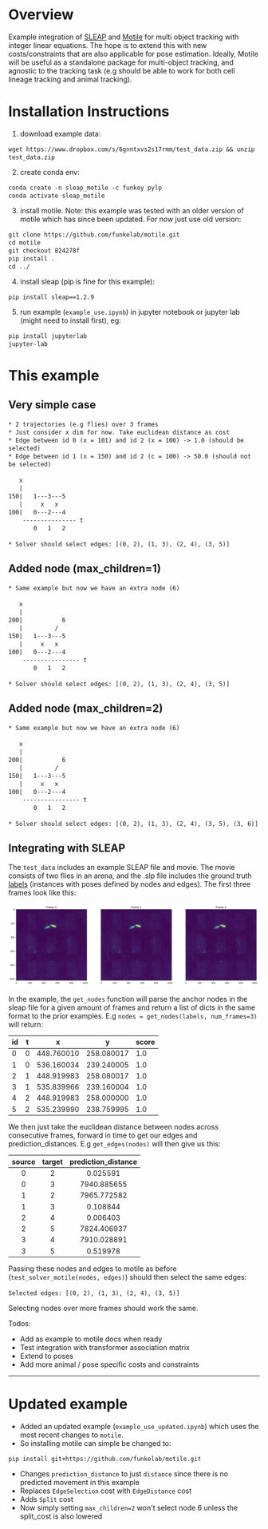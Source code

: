 # Overview

Example integration of [SLEAP](https://sleap.ai/) and [Motile](https://github.com/funkelab/motile) for multi object tracking with integer linear equations. The hope is to extend this with new costs/constraints that are also applicable for pose estimation. Ideally, Motile will be useful as a standalone package for multi-object tracking, and agnostic to the tracking task (e.g should be able to work for both cell lineage tracking and animal tracking). 

# Installation Instructions

1) download example data:

```
wget https://www.dropbox.com/s/6gnntxvs2s17rmm/test_data.zip && unzip test_data.zip
```

2) create conda env:

```
conda create -n sleap_motile -c funkey pylp
conda activate sleap_motile
```

3) install motile. Note: this example was tested with an older version of motile which has since been updated. For now just use old version:

```
git clone https://github.com/funkelab/motile.git
cd motile
git checkout 824278f
pip install .
cd ../
```

4) install sleap (pip is fine for this example):

```
pip install sleap==1.2.9
```

5) run example (`example_use.ipynb`) in jupyter notebook or jupyter lab (might need to install first), eg:

```
pip install jupyterlab
jupyter-lab
```

# This example

## Very simple case

```
* 2 trajectories (e.g flies) over 3 frames
* Just consider x dim for now. Take euclidean distance as cost
* Edge between id 0 (x = 101) and id 2 (x = 100) -> 1.0 (should be selected)
* Edge between id 1 (x = 150) and id 2 (c = 100) -> 50.0 (should not be selected)

   x            
   |         
150|   1---3---5
   |     x   x
100|   0---2---4
    --------------- t
       0   1   2
  
* Solver should select edges: [(0, 2), (1, 3), (2, 4), (3, 5)]  
```

## Added node (max_children=1)

```
* Same example but now we have an extra node (6)

   x            
   |
200|           6
   |         /
150|   1---3---5
   |     x   x
100|   0---2---4
    ---------------- t
       0   1   2

* Solver should select edges: [(0, 2), (1, 3), (2, 4), (3, 5)]   
```

## Added node (max_children=2)

```
* Same example but now we have an extra node (6)

   x            
   |
200|           6
   |         /
150|   1---3---5
   |     x   x
100|   0---2---4
    ---------------- t
       0   1   2

* Solver should select edges: [(0, 2), (1, 3), (2, 4), (3, 5), (3, 6)]
```

## Integrating with SLEAP

The `test_data` includes an example SLEAP file and movie. The movie consists of two flies in an arena, and the .slp file includes the ground truth [labels](https://sleap.ai/api/sleap.io.dataset.html?highlight=labels#sleap.io.dataset.Labels) (instances with poses defined by nodes and edges). The first three frames look like this:

![](https://github.com/sheridana/sleap_motile/blob/main/flies.png)

In the example, the `get_nodes` function will parse the anchor nodes in the sleap file for a given amount of frames and return a list of dicts in the same format to the prior examples. E.g `nodes = get_nodes(labels, num_frames=3)` will return: 

| id | t | x          | y          | score |
|----|---|------------|------------|-------|
| 0  | 0 | 448.760010 | 258.080017 | 1.0   |
| 1  | 0 | 536.160034 | 239.240005 | 1.0   |
| 2  | 1 | 448.919983 | 258.080017 | 1.0   |
| 3  | 1 | 535.839966 | 239.160004 | 1.0   |
| 4  | 2 | 448.919983 | 258.000000 | 1.0   |
| 5  | 2 | 535.239990 | 238.759995 | 1.0   |

We then just take the euclidean distance between nodes across consecutive frames, forward in time to get our edges and prediction_distances. E.g `get_edges(nodes)` will then give us this:

| source | target | prediction_distance |
|:------:|:------:|:-------------------:|
|    0   |    2   |       0.025591      |
|    0   |    3   |     7940.885655     |
|    1   |    2   |     7965.772582     |
|    1   |    3   |       0.108844      |
|    2   |    4   |       0.006403      |
|    2   |    5   |     7824.406937     |
|    3   |    4   |     7910.028891     |
|    3   |    5   |       0.519978      |

Passing these nodes and edges to motile as before (`test_solver_motile(nodes, edges)`) should then select the same edges:

`Selected edges: [(0, 2), (1, 3), (2, 4), (3, 5)]`

Selecting nodes over more frames should work the same.

Todos:

* Add as example to motile docs when ready
* Test integration with transformer association matrix
* Extend to poses
* Add more animal / pose specific costs and constraints

---

# Updated example

* Added an updated example (`example_use_updated.ipynb`) which uses the most recent changes to `motile`.
* So installing motile can simple be changed to:

```
pip install git+https://github.com/funkelab/motile.git
```

* Changes `prediction_distance` to just `distance` since there is no predicted movement in this example
* Replaces `EdgeSelection` cost with `EdgeDistance` cost
* Adds `Split` cost
* Now simply setting `max_children=2` won't select node 6 unless the split_cost is also lowered
